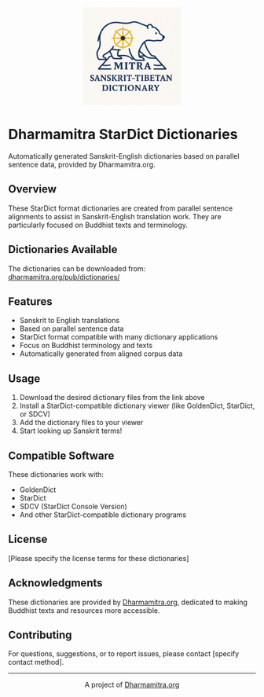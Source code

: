 <p align="center">
  <img src="logo-skt-tib.png" alt="Dharmamitra Sanskrit-Tibetan Dictionary Logo" width="200"/>
</p>

# Dharmamitra StarDict Dictionaries

Automatically generated Sanskrit-English dictionaries based on parallel sentence data, provided by Dharmamitra.org.

## Overview

These StarDict format dictionaries are created from parallel sentence alignments to assist in Sanskrit-English translation work. They are particularly focused on Buddhist texts and terminology.

## Dictionaries Available

The dictionaries can be downloaded from: [dharmamitra.org/pub/dictionaries/](https://dharmamitra.org/pub/dictionaries/)

## Features

- Sanskrit to English translations
- Based on parallel sentence data
- StarDict format compatible with many dictionary applications
- Focus on Buddhist terminology and texts
- Automatically generated from aligned corpus data

## Usage

1. Download the desired dictionary files from the link above
2. Install a StarDict-compatible dictionary viewer (like GoldenDict, StarDict, or SDCV)
3. Add the dictionary files to your viewer
4. Start looking up Sanskrit terms!

## Compatible Software

These dictionaries work with:
- GoldenDict
- StarDict
- SDCV (StarDict Console Version)
- And other StarDict-compatible dictionary programs

## License

[Please specify the license terms for these dictionaries]

## Acknowledgments

These dictionaries are provided by [Dharmamitra.org](https://dharmamitra.org), dedicated to making Buddhist texts and resources more accessible.

## Contributing

For questions, suggestions, or to report issues, please contact [specify contact method].

---

<p align="center">
A project of <a href="https://dharmamitra.org">Dharmamitra.org</a>
</p>
